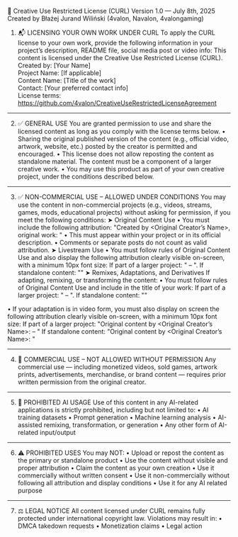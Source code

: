 🎨 Creative Use Restricted License (CURL)
Version 1.0 — July 8th, 2025
Created by Błażej Jurand Wiliński (4valon, Navalon, 4valongaming)

1. 📬 LICENSING YOUR OWN WORK UNDER CURL
To apply the CURL license to your own work, provide the following information in your project’s description, README file, social media post or video info:
This content is licensed under the Creative Use Restricted License (CURL).  
Created by: [Your Name]  
Project Name: [If applicable]  
Content Name: [Title of the work]  
Contact: [Your preferred contact info]  
License terms: https://github.com/4valon/CreativeUseRestrictedLicenseAgreement
________________________________________
2. ✅ GENERAL USE
You are granted permission to use and share the licensed content as long as you comply with the license terms below.
•	Sharing the original published version of the content (e.g., official video, artwork, website, etc.) posted by the creator is permitted and encouraged.
•	This license does not allow reposting the content as standalone material. The content must be a component of a larger creative work.
•	You may use this product as part of your own creative project, under the conditions described below.
________________________________________
3. ✅ NON-COMMERCIAL USE – ALLOWED UNDER CONDITIONS
You may use the content in non-commercial projects (e.g., videos, streams, games, mods, educational projects) without asking for permission, if you meet the following conditions:
➤ Original Content Use
•	You must include the following attribution:
"Created by <Original Creator’s Name>, original work: <link to the original content>"
•	This must appear within your project or in its official description.
•	Comments or separate posts do not count as valid attribution.
➤ Livestream Use
•	You must follow rules of Original Content Use and also display the following attribution clearly visible on-screen, with a minimum 10px font size:
If part of a larger project: "<Project Name> – <Content Official Name>".
If standalone content: "<Content Official Name>"
➤ Remixes, Adaptations, and Derivatives
If adapting, remixing, or transforming the content:
•	You must follow rules of Original Content Use and include in the title of your work:
If part of a larger project: "<Project Name> – <Content Official Name>".
If standalone content: "<Content Official Name>"

•	If your adaptation is in video form, you must also display on screen the following attribution clearly visible on-screen, with a minimum 10px font size:
If part of a larger project: "Original content by <Original Creator’s Name>: <Project Name> – <Content Official Name>"
If standalone content: "Original content by <Original Creator’s Name>: <Content Official Name>"
________________________________________
4. 🚫 COMMERCIAL USE – NOT ALLOWED WITHOUT PERMISSION
Any commercial use — including monetized videos, sold games, artwork prints, advertisements, merchandise, or brand content — requires prior written permission from the original creator.
________________________________________
5. 🚫 PROHIBITED AI USAGE
Use of this content in any AI-related applications is strictly prohibited, including but not limited to:
•	AI training datasets
•	Prompt generation
•	Machine learning analysis
•	AI-assisted remixing, transformation, or generation
•	Any other form of AI-related input/output
________________________________________
6. ⚠️ PROHIBITED USES
You may NOT:
•	Upload or repost the content as the primary or standalone product
•	Use the content without visible and proper attribution
•	Claim the content as your own creation
•	Use it commercially without written consent
•	Use it non-commercially without following all attribution and display conditions
•	Use it for any AI related purpose
________________________________________
7. ⚖️ LEGAL NOTICE
All content licensed under CURL remains fully protected under international copyright law.
Violations may result in:
•	DMCA takedown requests
•	Monetization claims
•	Legal action
